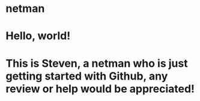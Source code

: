 # netman
# Hello, world!
# This is Steven, a netman who is just getting started with Github, any review or help would be appreciated! 

